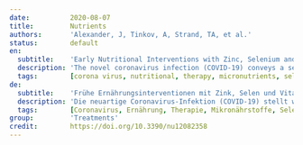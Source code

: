 ```yaml
---
date:          2020-08-07
title:         Nutrients
authors:       'Alexander, J, Tinkov, A, Strand, TA, et al.'
status:        default
en:
  subtitle:    'Early Nutritional Interventions with Zinc, Selenium and Vitamin D for Raising Anti-Viral Resistance Against Progressive COVID-19'
  description: 'The novel coronavirus infection (COVID-19) conveys a serious threat globally to health and economy because of a lack of vaccines and specific treatments. A common factor for conditions that predispose for serious progress is a low-grade inflammation, e.g., as seen in metabolic syndrome, diabetes, and heart failure, to which micronutrient deficiencies may contribute. The aim of the present article was to explore the usefulness of early micronutrient intervention, with focus on zinc, selenium, and vitamin D, to relieve escalation of COVID-19. We conducted an online search for articles published in the period 2010-2020 on zinc, selenium, and vitamin D, and corona and related virus infections. There were a few studies providing direct evidence on associations between zinc, selenium, and vitamin D, and COVID-19. Adequate supply of zinc, selenium, and vitamin D is essential for resistance to other viral infections, immune function, and reduced inflammation. Hence, it is suggested that nutrition intervention securing an adequate status might protect against the novel coronavirus SARS-CoV-2 (Severe Acute Respiratory Syndrome - coronavirus-2) and mitigate the course of COVID-19. We recommended initiation of adequate supplementation in high-risk areas and/or soon after the time of suspected infection with SARS-CoV-2. Subjects in high-risk groups should have high priority as regards this nutritive adjuvant therapy, which should be started prior to administration of specific and supportive medical measures.'
  tags:        [corona virus, nutritional, therapy, micronutrients, selenium, zinc, vitamin A, vitamin D, coenzyme Q10]
de:
  subtitle:    'Frühe Ernährungsinterventionen mit Zink, Selen und Vitamin D zur Erhöhung der antiviralen Resistenz gegen progressives COVID-19'
  description: 'Die neuartige Coronavirus-Infektion (COVID-19) stellt weltweit eine ernsthafte Bedrohung für Gesundheit und Wirtschaft dar, da es an Impfstoffen und spezifischen Behandlungen fehlt. Ein gemeinsamer Faktor für Erkrankungen, die für einen schweren Verlauf prädisponieren, ist eine niedriggradige Entzündung, wie sie z. B. beim metabolischen Syndrom, bei Diabetes und Herzinsuffizienz auftritt, wozu Mikronährstoffmängel beitragen können. Ziel des vorliegenden Artikels war, den Nutzen einer frühzeitigen Mikronährstoffintervention mit Schwerpunkt auf Zink, Selen und Vitamin D zu untersuchen, um eine Eskalation von COVID-19 zu verhindern. Wir führten eine Online-Suche nach Artikeln durch, die im Zeitraum 2010-2020 zu Zink, Selen und Vitamin D sowie zu Corona und verwandten Virusinfektionen veröffentlicht wurden. Es gab nur wenige Studien, die direkte Hinweise auf Zusammenhänge zwischen Zink, Selen und Vitamin D und COVID-19 lieferten. Eine ausreichende Versorgung mit Zink, Selen und Vitamin D ist für die Resistenz gegen andere Virusinfektionen, die Immunfunktion und die Verringerung von Entzündungen unerlässlich. Daher wird angenommen, dass eine Ernährungsintervention, die einen angemessenen Status sicherstellt, vor dem neuen Coronavirus SARS-CoV-2 (Schweres Akutes Respiratorisches Syndrom - Coronavirus-2) schützen und den Verlauf von COVID-19 mildern könnte. Wir empfehlen, in Hochrisikogebieten und/oder kurz nach dem Zeitpunkt einer vermuteten Infektion mit SARS-CoV-2 mit einer angemessenen Supplementierung zu beginnen. Personen in Hochrisikogruppen sollten eine hohe Priorität hinsichtlich dieser ernährungsbegleitenden Therapie haben, die vor der Verabreichung spezifischer und unterstützender medizinischer Maßnahmen begonnen werden sollte.' 
  tags:        [Coronavirus, Ernährung, Therapie, Mikronährstoffe, Selen, Zink, Vitamin A, Vitamin D, Coenzym Q10]
group:         'Treatments'
credit:        https://doi.org/10.3390/nu12082358
---
```

